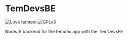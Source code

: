 # TemDevsBE

![Love temtem](https://img.shields.io/badge/temtem-%E2%9D%A4-green.svg)
![GPLv3](https://img.shields.io/badge/license-GPLv3-blue.svg)

NodeJS backend for the temdex app with the TemDevsFE

